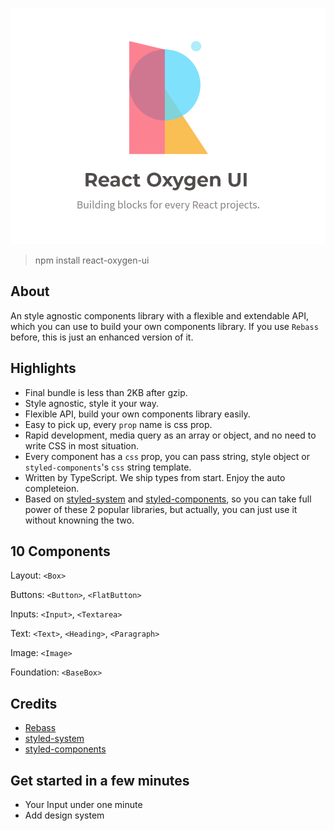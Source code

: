 <p align="center">
  <img alt="react oxygen" width='600px' src="https://github.com/Albert-Gao/react-oxygen-ui/raw/master/docs/assets/logo.png" alt="logo.png">
</p>

> npm install react-oxygen-ui

## About

An style agnostic components library with a flexible and extendable API, which you can use to build your own components library. If you use `Rebass` before, this is just an enhanced version of it.

## Highlights

- Final bundle is less than 2KB after gzip.
- Style agnostic, style it your way.
- Flexible API, build your own components library easily.
- Easy to pick up, every `prop` name is css prop.
- Rapid development, media query as an array or object, and no need to write CSS in most situation.
- Every component has a `css` prop, you can pass string, style object or `styled-components`'s `css` string template.
- Written by TypeScript. We ship types from start. Enjoy the auto completeion.
- Based on <a href="https://github.com/styled-system/styled-system" target="_blank">styled-system</a> and <a href="https://www.styled-components.com/" target="_blank">styled-components</a>, so you can take full power of these 2 popular libraries, but actually, you can just use it without knowning the two.

## 10 Components

Layout: `<Box>`

Buttons: `<Button>`, `<FlatButton>`

Inputs: `<Input>`, `<Textarea>`

Text: `<Text>`, `<Heading>`, `<Paragraph>`

Image: `<Image>`

Foundation: `<BaseBox>`

## Credits

- <a href="https://rebassjs.org/" target="_blank">Rebass</a>
- <a href="https://github.com/styled-system/styled-system" target="_blank">styled-system</a>
- <a href="https://www.styled-components.com/" target="_blank">styled-components</a>

## Get started in a few minutes

- <Link to="/docs-1-tutorials-1-1-1min-get-start">
    Your Input under one minute
  </Link>
- <Link to="/docs-1-tutorials-1-2-add-design-system">Add design system</Link>
